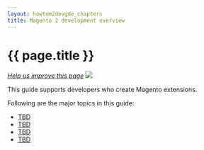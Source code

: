 ```yaml
---
layout: howtom2devgde_chapters
title: Magento 2 development overview
---
```


<h1 id="devgde-overview">{{ page.title }}</h1>

<p><a href="{{ site.githuburl }}dev-guide-devbeta/bk-dev-guide.md" target="_blank"><em>Help us improve this page</em></a>&nbsp;<img src="{{ site.baseurl }}common/images/newWindow.gif"/></p>

This guide supports developers who create Magento extensions.

Following are the major topics in this guide:

*	<a href="{{ site.gdeurl }}m2devgde/tbd/TBD.html">TBD</a>
*	<a href="{{ site.gdeurl }}m2devgde/tbd/TBD.html">TBD</a>
*	<a href="{{ site.gdeurl }}m2devgde/tbd/TBD.html">TBD</a>
*	<a href="{{ site.gdeurl }}m2devgde/tbd/TBD.html">TBD</a>
